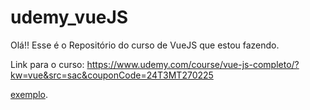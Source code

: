 # udemy_vueJS
Olá!! Esse é o Repositório do curso de VueJS que estou fazendo.

Link para o curso: <https://www.udemy.com/course/vue-js-completo/?kw=vue&src=sac&couponCode=24T3MT270225>

[exemplo](https://exemplo.com/).